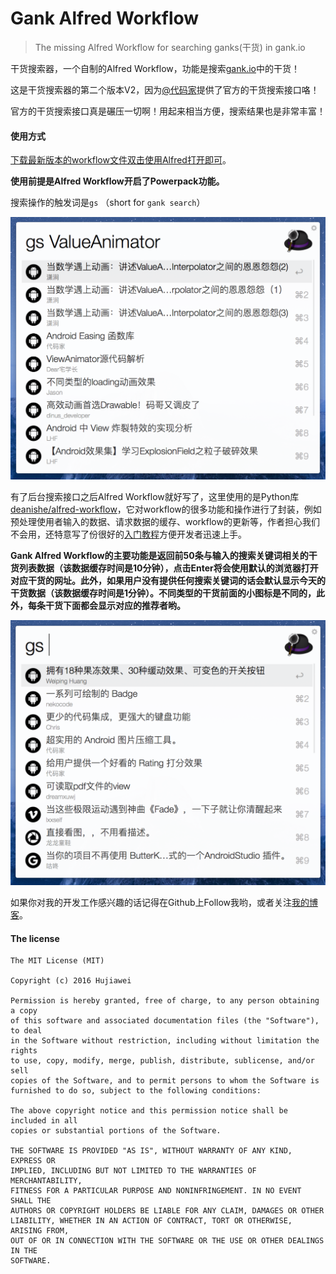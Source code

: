 # Gank Alfred Workflow
>  The missing Alfred Workflow for searching ganks(干货) in gank.io

干货搜索器，一个自制的Alfred Workflow，功能是搜索[gank.io](http://gank.io)中的干货！

这是干货搜索器的第二个版本V2，因为[@代码家](https://github.com/daimajia)提供了官方的干货搜索接口咯！

官方的干货搜索接口真是碾压一切啊！用起来相当方便，搜索结果也是非常丰富！

#### 使用方式

[下载最新版本的workflow文件双击使用Alfred打开即可](https://github.com/hujiaweibujidao/Gank-Alfred-Workflow/releases)。  

**使用前提是Alfred Workflow开启了Powerpack功能。**

搜索操作的触发词是`gs` （short for `gank search`）

![img](images/gs_valueanimator.png)

有了后台搜索接口之后Alfred Workflow就好写了，这里使用的是Python库[deanishe/alfred-workflow](https://github.com/deanishe/alfred-workflow/)，它对workflow的很多功能和操作进行了封装，例如预处理使用者输入的数据、请求数据的缓存、workflow的更新等，作者担心我们不会用，还特意写了份很好的[入门教程](http://www.deanishe.net/alfred-workflow/tutorial.html)方便开发者迅速上手。

**Gank Alfred Workflow的主要功能是返回前50条与输入的搜索关键词相关的干货列表数据（该数据缓存时间是10分钟），点击Enter将会使用默认的浏览器打开对应干货的网址。此外，如果用户没有提供任何搜索关键词的话会默认显示今天的干货数据（该数据缓存时间是1分钟）。不同类型的干货前面的小图标是不同的，此外，每条干货下面都会显示对应的推荐者哟。** 

![img](images/gs_today.png)

如果你对我的开发工作感兴趣的话记得在Github上Follow我哟，或者关注[我的博客](http://hujiaweibujidao.github.io/)。

#### The license

```
The MIT License (MIT)

Copyright (c) 2016 Hujiawei

Permission is hereby granted, free of charge, to any person obtaining a copy
of this software and associated documentation files (the "Software"), to deal
in the Software without restriction, including without limitation the rights
to use, copy, modify, merge, publish, distribute, sublicense, and/or sell
copies of the Software, and to permit persons to whom the Software is
furnished to do so, subject to the following conditions:

The above copyright notice and this permission notice shall be included in all
copies or substantial portions of the Software.

THE SOFTWARE IS PROVIDED "AS IS", WITHOUT WARRANTY OF ANY KIND, EXPRESS OR
IMPLIED, INCLUDING BUT NOT LIMITED TO THE WARRANTIES OF MERCHANTABILITY,
FITNESS FOR A PARTICULAR PURPOSE AND NONINFRINGEMENT. IN NO EVENT SHALL THE
AUTHORS OR COPYRIGHT HOLDERS BE LIABLE FOR ANY CLAIM, DAMAGES OR OTHER
LIABILITY, WHETHER IN AN ACTION OF CONTRACT, TORT OR OTHERWISE, ARISING FROM,
OUT OF OR IN CONNECTION WITH THE SOFTWARE OR THE USE OR OTHER DEALINGS IN THE
SOFTWARE.
```



